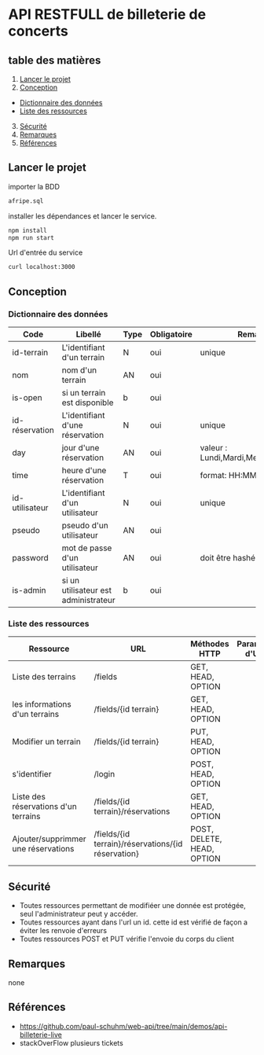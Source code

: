 # API RESTFULL de billeterie de concerts

## table des matières

1. [Lancer le projet](#Lancer-le-projet)
2. [Conception](#Conception)
* [Dictionnaire des données](#Dictionnaire-des-données)
* [Liste des ressources](#Liste-des-ressources)
3. [Sécurité](#Sécurité)
4. [Remarques](#Remarques)
5. [Références](#Références)

## Lancer le projet

importer la BDD
~~~bash
afripe.sql
~~~

installer les dépendances et lancer le service.
~~~bash
npm install
npm run start
~~~

Url d'entrée du service
~~~bash
curl localhost:3000
~~~

## Conception

### Dictionnaire des données

| Code  | Libellé | Type | Obligatoire | Remarques/Contraintes |
| ------------- | ------------- | ------------- | ------------- | ------------- |
| id-terrain  | L'identifiant d'un terrain  | N | oui | unique |
| nom | nom d'un terrain  | AN | oui |  |
| is-open | si un terrain est disponible  | b | oui |  |
| id-réservation  | L'identifiant d'une réservation  | N | oui | unique |
| day | jour d'une réservation | AN | oui | valeur : Lundi,Mardi,Mercredi,Jeudi,Vendredi,Samedi |
| time | heure d'une réservation | T | oui | format: HH:MM |
| id-utilisateur  | L'identifiant d'un utilisateur  | N | oui | unique |
| pseudo | pseudo d'un utilisateur | AN | oui |  |
| password | mot de passe d'un utilisateur | AN | oui | doit être hashé |
| is-admin | si un utilisateur est administrateur | b | oui |  |

### Liste des ressources

| Ressource  | URL | Méthodes HTTP  | Paramètre d'URL | Commentaires |
| ------------- | ------------- | ------------- | ------------- | ------------- |
| Liste des terrains  | /fields  | GET, HEAD, OPTION  |   |   |
| les informations d'un terrains  | /fields/{id terrain}  | GET, HEAD, OPTION  |   |   |
| Modifier un terrain  | /fields/{id terrain}  | PUT, HEAD, OPTION  |   | PUT est réservée au admin  |
| s'identifier  | /login  | POST, HEAD, OPTION  |   |   |
| Liste des réservations d'un terrains  | /fields/{id terrain}/réservations  | GET, HEAD, OPTION  |   |   |
| Ajouter/supprimmer une réservations  | /fields/{id terrain}/réservations/{id réservation}  | POST, DELETE, HEAD, OPTION  |   | POST et DELETE réservée au admin   |

## Sécurité

- Toutes ressources permettant de modifiéer une donnée est protégée, seul l'administrateur peut y accéder.
- Toutes ressources ayant dans l'url un id. cette id est vérifié de façon a éviter les renvoie d'erreurs
- Toutes ressources POST et PUT vérifie l'envoie du corps du client

## Remarques

none

## Références

- https://github.com/paul-schuhm/web-api/tree/main/demos/api-billeterie-live
- stackOverFlow plusieurs tickets